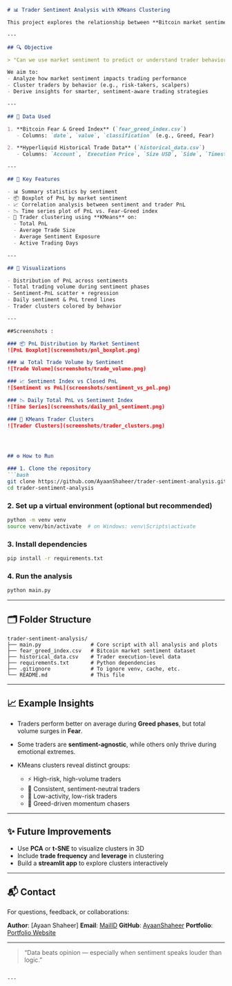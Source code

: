 
````markdown
# 📊 Trader Sentiment Analysis with KMeans Clustering

This project explores the relationship between **Bitcoin market sentiment** (Fear & Greed Index) and **individual trader performance**, using historical trading data from Hyperliquid. It uncovers hidden behavioral patterns and groups traders based on their trading behavior under various market conditions using **KMeans clustering**.

---

## 🔍 Objective

> "Can we use market sentiment to predict or understand trader behavior?"

We aim to:
- Analyze how market sentiment impacts trading performance
- Cluster traders by behavior (e.g., risk-takers, scalpers)
- Derive insights for smarter, sentiment-aware trading strategies

---

## 📁 Data Used

1. **Bitcoin Fear & Greed Index** (`fear_greed_index.csv`)
   - Columns: `date`, `value`, `classification` (e.g., Greed, Fear)

2. **Hyperliquid Historical Trade Data** (`historical_data.csv`)
   - Columns: `Account`, `Execution Price`, `Size USD`, `Side`, `Timestamp IST`, `Closed PnL`, `Leverage`, etc.

---

## 🧠 Key Features

- 📊 Summary statistics by sentiment
- 📦 Boxplot of PnL by market sentiment
- 📈 Correlation analysis between sentiment and trader PnL
- 📉 Time series plot of PnL vs. Fear-Greed index
- 👤 Trader clustering using **KMeans** on:
  - Total PnL
  - Average Trade Size
  - Average Sentiment Exposure
  - Active Trading Days

---

## 📸 Visualizations

- Distribution of PnL across sentiments  
- Total trading volume during sentiment phases  
- Sentiment-PnL scatter + regression  
- Daily sentiment & PnL trend lines  
- Trader clusters colored by behavior  

---

##Screenshots :

### 📦 PnL Distribution by Market Sentiment
![PnL Boxplot](screenshots/pnl_boxplot.png)

### 📊 Total Trade Volume by Sentiment
![Trade Volume](screenshots/trade_volume.png)

### 📈 Sentiment Index vs Closed PnL
![Sentiment vs PnL](screenshots/sentiment_vs_pnl.png)

### 📉 Daily Total PnL vs Sentiment Index
![Time Series](screenshots/daily_pnl_sentiment.png)

### 👤 KMeans Trader Clusters
![Trader Clusters](screenshots/trader_clusters.png)




## ⚙️ How to Run

### 1. Clone the repository
```bash
git clone https://github.com/AyaanShaheer/trader-sentiment-analysis.git
cd trader-sentiment-analysis
````

### 2. Set up a virtual environment (optional but recommended)

```bash
python -m venv venv
source venv/bin/activate  # on Windows: venv\Scripts\activate
```

### 3. Install dependencies

```bash
pip install -r requirements.txt
```

### 4. Run the analysis

```bash
python main.py
```

---

## 🗂 Folder Structure

```
trader-sentiment-analysis/
├── main.py                # Core script with all analysis and plots
├── fear_greed_index.csv   # Bitcoin market sentiment dataset
├── historical_data.csv    # Trader execution-level data
├── requirements.txt       # Python dependencies
├── .gitignore             # To ignore venv, cache, etc.
└── README.md              # This file
```

---

## 📈 Example Insights

* Traders perform better on average during **Greed phases**, but total volume surges in **Fear**.
* Some traders are **sentiment-agnostic**, while others only thrive during emotional extremes.
* KMeans clusters reveal distinct groups:

  * ⚡ High-risk, high-volume traders
  * 🧠 Consistent, sentiment-neutral traders
  * 💼 Low-activity, low-risk traders
  * 🚀 Greed-driven momentum chasers

---

## ✨ Future Improvements

* Use **PCA** or **t-SNE** to visualize clusters in 3D
* Include **trade frequency** and **leverage** in clustering
* Build a **streamlit app** to explore clusters interactively

---

## 📬 Contact

For questions, feedback, or collaborations:

**Author**: \[Ayaan Shaheer]
**Email**: [MailID](gfever252@gmail.com)
**GitHub**: [AyaanShaheer](https://github.com/AyaanShaheer)
**Portfolio**: [Portfolio Website](https://chatprofolio.vercel.app/profile/ayaanshaheer)

---

> “Data beats opinion — especially when sentiment speaks louder than logic.”

```

---
